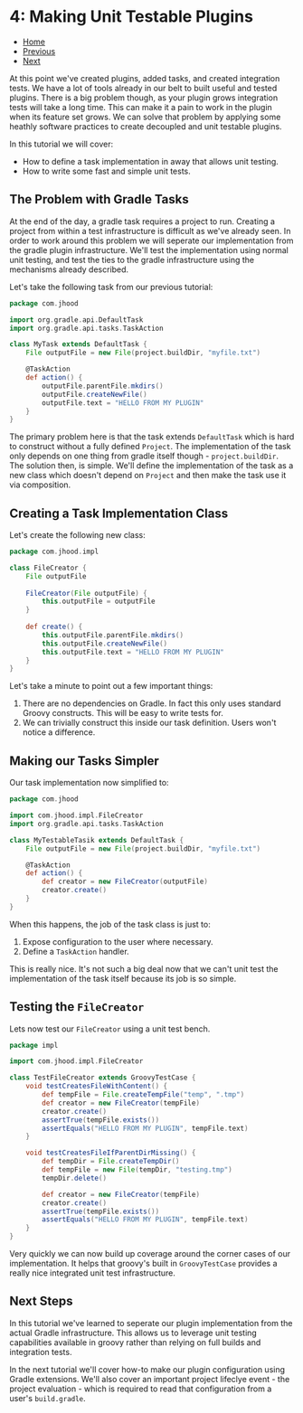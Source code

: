 # 4: Making Unit Testable Plugins


- [Home](../README.md)
- [Previous](3-declaring-tasks-the-right-way.md)
- [Next](5-making-configurable-plugins.md)

At this point we've created plugins, added tasks, and created integration tests. We have a lot of tools already in our belt to built useful and tested plugins. There is a big problem though, as your plugin grows integration tests will take a long time. This can make it a pain to work in the plugin when its feature set grows. We can solve that problem by applying some heathly software practices to create decoupled and unit testable plugins.

In this tutorial we will cover:

- How to define a task implementation in away that allows unit testing.
- How to write some fast and simple unit tests.

## The Problem with Gradle Tasks

At the end of the day, a gradle task requires a project to run. Creating a project from within a test infrastructure is difficult as we've already seen. In order to work around this problem we will seperate our implementation from the gradle plugin infrastructure. We'll test the implementation using normal unit testing, and test the ties to the gradle infrastructure using the mechanisms already described.

Let's take the following task from our previous tutorial:

``` groovy
package com.jhood

import org.gradle.api.DefaultTask
import org.gradle.api.tasks.TaskAction

class MyTask extends DefaultTask {
    File outputFile = new File(project.buildDir, "myfile.txt")

    @TaskAction
    def action() {
        outputFile.parentFile.mkdirs()
        outputFile.createNewFile()
        outputFile.text = "HELLO FROM MY PLUGIN"
    }
}
```

The primary problem here is that the task extends ``DefaultTask`` which is hard to construct without a fully defined ``Project``. The implementation of the task only depends on one thing from gradle itself though - ``project.buildDir``. The solution then, is simple. We'll define the implementation of the task as a new class which doesn't depend on ``Project`` and then make the task use it via composition.

## Creating a Task Implementation Class

Let's create the following new class:

``` groovy
package com.jhood.impl

class FileCreator {
    File outputFile
    
    FileCreator(File outputFile) {
        this.outputFile = outputFile
    }
    
    def create() {
        this.outputFile.parentFile.mkdirs()
        this.outputFile.createNewFile()
        this.outputFile.text = "HELLO FROM MY PLUGIN"
    }
}
```

Let's take a minute to point out a few important things:

1. There are no dependencies on Gradle. In fact this only uses standard Groovy constructs. This will be easy to write tests for.
2. We can trivially construct this inside our task definition. Users won't notice a difference.

## Making our Tasks Simpler

Our task implementation now simplified to:

``` groovy
package com.jhood

import com.jhood.impl.FileCreator
import org.gradle.api.tasks.TaskAction

class MyTestableTasik extends DefaultTask {
    File outputFile = new File(project.buildDir, "myfile.txt")

    @TaskAction
    def action() {
        def creator = new FileCreator(outputFile)
        creator.create()
    }
}
```

When this happens, the job of the task class is just to:

1. Expose configuration to the user where necessary.
2. Define a ``TaskAction`` handler.

This is really nice. It's not such a big deal now that we can't unit test the implementation of the task itself because its job is so simple.

## Testing the ``FileCreator``

Lets now test our ``FileCreator`` using a unit test bench.

``` groovy
package impl

import com.jhood.impl.FileCreator

class TestFileCreator extends GroovyTestCase {
    void testCreatesFileWithContent() {
        def tempFile = File.createTempFile("temp", ".tmp")
        def creator = new FileCreator(tempFile)
        creator.create()
        assertTrue(tempFile.exists())
        assertEquals("HELLO FROM MY PLUGIN", tempFile.text)
    }

    void testCreatesFileIfParentDirMissing() {
        def tempDir = File.createTempDir()
        def tempFile = new File(tempDir, "testing.tmp")
        tempDir.delete()

        def creator = new FileCreator(tempFile)
        creator.create()
        assertTrue(tempFile.exists())
        assertEquals("HELLO FROM MY PLUGIN", tempFile.text)
    }
}
```

Very quickly we can now build up coverage around the corner cases of our implementation. It helps that groovy's built in ``GroovyTestCase`` provides a really nice integrated unit test infrastructure.

## Next Steps

In this tutorial we've learned to seperate our plugin implementation from the actual Gradle infrastructure. This allows us to leverage unit testing capabilities available in groovy rather than relying on full builds and integration tests.

In the next tutorial we'll cover how-to make our plugin configuration using Gradle extensions. We'll also cover an important project lifeclye event - the project evaluation - which is required to read that configuration from a user's ``build.gradle``.

